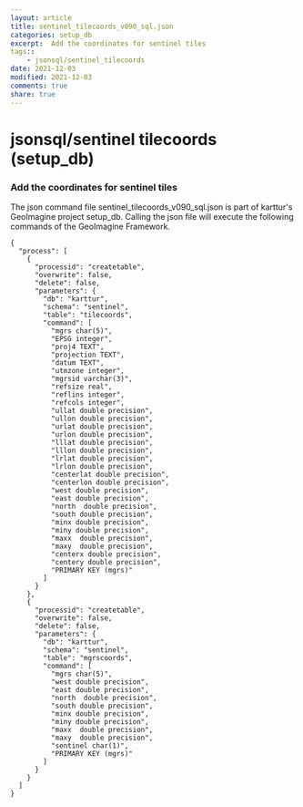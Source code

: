 ```yaml
---
layout: article
title: sentinel_tilecoords_v090_sql.json
categories: setup_db
excerpt:  Add the coordinates for sentinel tiles
tags:: 
    - jsonsql/sentinel_tilecoords
date: 2021-12-03
modified: 2021-12-03
comments: true
share: true
---
```


# jsonsql/sentinel tilecoords (setup_db)

###  Add the coordinates for sentinel tiles

The json command file <span class='file'>sentinel_tilecoords_v090_sql.json</span> is part of karttur's GeoImagine project <span class='project'>setup_db</span>. Calling the json file will execute the following commands of the GeoImagine Framework.

```
{
  "process": [
    {
      "processid": "createtable",
      "overwrite": false,
      "delete": false,
      "parameters": {
        "db": "karttur",
        "schema": "sentinel",
        "table": "tilecoords",
        "command": [
          "mgrs char(5)",
          "EPSG integer",
          "proj4 TEXT",
          "projection TEXT",
          "datum TEXT",
          "utmzone integer",
          "mgrsid varchar(3)",
          "refsize real",
          "reflins integer",
          "refcols integer",
          "ullat double precision",
          "ullon double precision",
          "urlat double precision",
          "urlon double precision",
          "lllat double precision",
          "lllon double precision",
          "lrlat double precision",
          "lrlon double precision",
          "centerlat double precision",
          "centerlon double precision",
          "west double precision",
          "east double precision",
          "north  double precision",
          "south double precision",
          "minx double precision",
          "miny double precision",
          "maxx  double precision",
          "maxy  double precision",
          "centerx double precision",
          "centery double precision",
          "PRIMARY KEY (mgrs)"
        ]
      }
    },
    {
      "processid": "createtable",
      "overwrite": false,
      "delete": false,
      "parameters": {
        "db": "karttur",
        "schema": "sentinel",
        "table": "mgrscoords",
        "command": [
          "mgrs char(5)",
          "west double precision",
          "east double precision",
          "north  double precision",
          "south double precision",
          "minx double precision",
          "miny double precision",
          "maxx  double precision",
          "maxy  double precision",
          "sentinel char(1)",
          "PRIMARY KEY (mgrs)"
        ]
      }
    }
  ]
}
```
